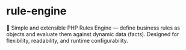 # rule-engine
🧠 Simple and extensible PHP Rules Engine — define business rules as objects and evaluate them against dynamic data (facts). Designed for flexibility, readability, and runtime configurability.

